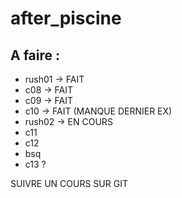 # after_piscine

## A faire :
- rush01  -> FAIT
- c08     -> FAIT
- c09     -> FAIT
- c10     -> FAIT (MANQUE DERNIER EX)
- rush02  -> EN COURS
- c11
- c12
- bsq
- c13 ?
  
SUIVRE UN COURS SUR GIT 
